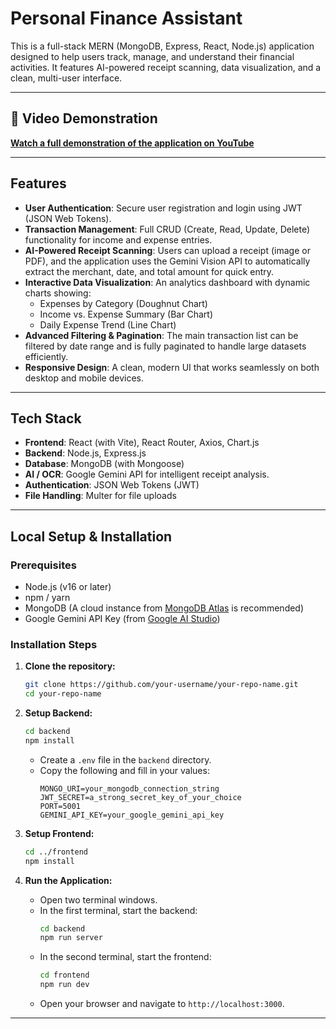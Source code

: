 # Personal Finance Assistant

This is a full-stack MERN (MongoDB, Express, React, Node.js) application designed to help users track, manage, and understand their financial activities. It features AI-powered receipt scanning, data visualization, and a clean, multi-user interface.

---
## 🎥 Video Demonstration

**[Watch a full demonstration of the application on YouTube](https://www.youtube.com/watch?v=em9ORzS0rxg)**

---


## Features

-   **User Authentication**: Secure user registration and login using JWT (JSON Web Tokens).
-   **Transaction Management**: Full CRUD (Create, Read, Update, Delete) functionality for income and expense entries.
-   **AI-Powered Receipt Scanning**: Users can upload a receipt (image or PDF), and the application uses the Gemini Vision API to automatically extract the merchant, date, and total amount for quick entry.
-   **Interactive Data Visualization**: An analytics dashboard with dynamic charts showing:
    -   Expenses by Category (Doughnut Chart)
    -   Income vs. Expense Summary (Bar Chart)
    -   Daily Expense Trend (Line Chart)
-   **Advanced Filtering & Pagination**: The main transaction list can be filtered by date range and is fully paginated to handle large datasets efficiently.
-   **Responsive Design**: A clean, modern UI that works seamlessly on both desktop and mobile devices.

---

## Tech Stack

-   **Frontend**: React (with Vite), React Router, Axios, Chart.js
-   **Backend**: Node.js, Express.js
-   **Database**: MongoDB (with Mongoose)
-   **AI / OCR**: Google Gemini API for intelligent receipt analysis.
-   **Authentication**: JSON Web Tokens (JWT)
-   **File Handling**: Multer for file uploads

---

## Local Setup & Installation

### Prerequisites

-   Node.js (v16 or later)
-   npm / yarn
-   MongoDB (A cloud instance from [MongoDB Atlas](https://www.mongodb.com/cloud/atlas) is recommended)
-   Google Gemini API Key (from [Google AI Studio](https://aistudio.google.com/))

### Installation Steps

1.  **Clone the repository:**
    ```bash
    git clone https://github.com/your-username/your-repo-name.git
    cd your-repo-name
    ```

2.  **Setup Backend:**
    ```bash
    cd backend
    npm install
    ```
    -   Create a `.env` file in the `backend` directory.
    -   Copy the following and fill in your values:
        ```.env
        MONGO_URI=your_mongodb_connection_string
        JWT_SECRET=a_strong_secret_key_of_your_choice
        PORT=5001
        GEMINI_API_KEY=your_google_gemini_api_key
        ```

3.  **Setup Frontend:**
    ```bash
    cd ../frontend
    npm install
    ```

4.  **Run the Application:**
    -   Open two terminal windows.
    -   In the first terminal, start the backend:
        ```bash
        cd backend
        npm run server
        ```
    -   In the second terminal, start the frontend:
        ```bash
        cd frontend
        npm run dev
        ```
    -   Open your browser and navigate to `http://localhost:3000`.

---
